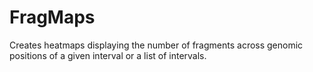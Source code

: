 # FragMaps
Creates heatmaps displaying the number of fragments across genomic positions of a given interval or a list of intervals.
